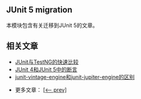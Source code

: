 ## JUnit 5 migration

本模块包含有关迁移到JUnit 5的文章。

## 相关文章

+ [JUnit与TestNG的快速比较](https://tu-yucheng.github.io/unittest/2023/05/09/junit-vs-testng.html)
+ [JUnit 4和JUnit 5中的断言](http://tu-yucheng.github.io/unittest/2023/05/09/junit-assertions.html)
+ [junit-vintage-engine和junit-jupiter-engine的区别](http://tu-yucheng.github.io/unittest/2023/05/09/java-junit-vintage-engine-vs-junit-jupiter-engine.html)

- 更多文章： [[<-- prev]](../junit-5-annotations/README.md)